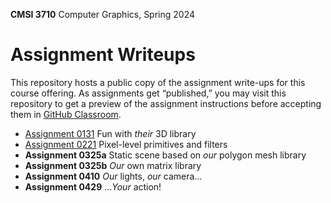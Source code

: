 **CMSI 3710** Computer Graphics, Spring 2024

# Assignment Writeups
This repository hosts a public copy of the assignment write-ups for this course offering. As assignments get “published,” you may visit this repository to get a preview of the assignment instructions before accepting them in [GitHub Classroom](https://classroom.github.com).

- [Assignment 0131](./their-3d-library.md) Fun with _their_ 3D library
- [Assignment 0221](./primitives.md) Pixel-level primitives and filters
- **Assignment 0325a** Static scene based on _our_ polygon mesh library
- **Assignment 0325b** _Our_ own matrix library
- **Assignment 0410** _Our_ lights, _our_ camera…
- **Assignment 0429** …_Your_ action!
